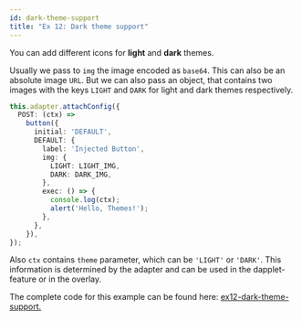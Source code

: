 ```yaml
---
id: dark-theme-support
title: "Ex 12: Dark theme support"
---
```


You can add different icons for **light** and **dark** themes.

Usually we pass to `img` the image encoded as `base64`. This can also be an absolute image `URL`. But we can also pass an object, that contains two images with the keys `LIGHT` and `DARK` for light and dark themes respectively.

```typescript
this.adapter.attachConfig({
  POST: (ctx) =>
    button({
      initial: 'DEFAULT',
      DEFAULT: {
        label: 'Injected Button',
        img: {
          LIGHT: LIGHT_IMG,
          DARK: DARK_IMG,
        },
        exec: () => {
          console.log(ctx);
          alert('Hello, Themes!');
        },
      },
    }),
});
```

Also `ctx` contains `theme` parameter, which can be `'LIGHT'` or `'DARK'`. This information is determined by the adapter and can be used in the dapplet-feature or in the overlay.

The complete code for this example can be found here: [ex12-dark-theme-support.](https://github.com/dapplets/dapplet-template/tree/ex12-dark-theme-support)
